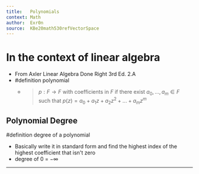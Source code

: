 ```yaml
---
title:   Polynomials
context: Math
author:  Exr0n
source:  KBe20math530refVectorSpace
---
```


# In the context of linear algebra
- From Axler Linear Algebra Done Right 3rd Ed. 2.A
- #definition polynomial
	- > $p: F \to F$ with coefficients in $F$ if there exist $a_0, ..., a_m \in F$ such that $p(z) = a_0 + a_1z + a_2z^2 + ... + a_mz^m$
## Polynomial Degree
#definition degree of a polynomial
- Basically write it in standard form and find the highest index of the highest coefficient that isn't zero
- degree of $0$ = $-\infty$

---
